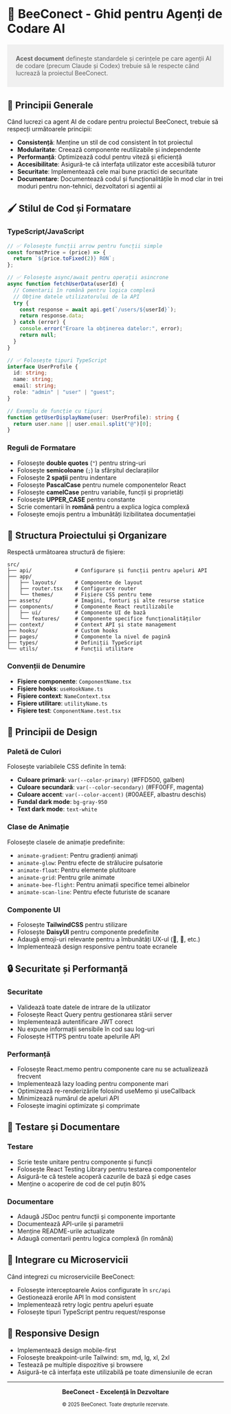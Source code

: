 # 🐝 BeeConect - Ghid pentru Agenți de Codare AI

<div class="animate-glow" style="background: linear-gradient(90deg, var(--color-primary), var(--color-secondary), var(--color-accent)); background-size: 200% 200%;">
  <blockquote style="border-left: 4px solid var(--color-primary); padding: 10px 20px; margin: 20px 0; background-color: rgba(0, 0, 0, 0.05);">
    <p><strong>Acest document</strong> definește standardele și cerințele pe care agenții AI de codare (precum Claude și Codex) trebuie să le respecte când lucrează la proiectul BeeConect.</p>
  </blockquote>
</div>

## 🌟 Principii Generale

Când lucrezi ca agent AI de codare pentru proiectul BeeConect, trebuie să respecți următoarele principii:

- **Consistență**: Menține un stil de cod consistent în tot proiectul
- **Modularitate**: Creează componente reutilizabile și independente
- **Performanță**: Optimizează codul pentru viteză și eficiență
- **Accesibilitate**: Asigură-te că interfața utilizator este accesibilă tuturor
- **Securitate**: Implementează cele mai bune practici de securitate
- **Documentare**: Documentează codul și funcționalitățile în mod clar in trei moduri pentru non-tehnici, dezvoltatori si agentii ai

## 🖌️ Stilul de Cod și Formatare

### TypeScript/JavaScript

```typescript
// ✅ Folosește funcții arrow pentru funcții simple
const formatPrice = (price) => {
  return `${price.toFixed(2)} RON`;
};

// ✅ Folosește async/await pentru operații asincrone
async function fetchUserData(userId) {
  // Comentarii în română pentru logica complexă
  // Obține datele utilizatorului de la API
  try {
    const response = await api.get(`/users/${userId}`);
    return response.data;
  } catch (error) {
    console.error("Eroare la obținerea datelor:", error);
    return null;
  }
}

// ✅ Folosește tipuri TypeScript
interface UserProfile {
  id: string;
  name: string;
  email: string;
  role: "admin" | "user" | "guest";
}

// Exemplu de funcție cu tipuri
function getUserDisplayName(user: UserProfile): string {
  return user.name || user.email.split("@")[0];
}
```

### Reguli de Formatare

- Folosește **double quotes** (`"`) pentru string-uri
- Folosește **semicoloane** (`;`) la sfârșitul declarațiilor
- Folosește **2 spații** pentru indentare
- Folosește **PascalCase** pentru numele componentelor React
- Folosește **camelCase** pentru variabile, funcții și proprietăți
- Folosește **UPPER_CASE** pentru constante
- Scrie comentarii în **română** pentru a explica logica complexă
- Folosește emojis pentru a îmbunătăți lizibilitatea documentației

## 📁 Structura Proiectului și Organizare

Respectă următoarea structură de fișiere:

```
src/
├── api/              # Configurare și funcții pentru apeluri API
├── app/
│   ├── layouts/      # Componente de layout
│   ├── router.tsx    # Configurare router
│   └── themes/       # Fișiere CSS pentru teme
├── assets/           # Imagini, fonturi și alte resurse statice
├── components/       # Componente React reutilizabile
│   ├── ui/           # Componente UI de bază
│   └── features/     # Componente specifice funcționalităților
├── context/          # Context API și state management
├── hooks/            # Custom hooks
├── pages/            # Componente la nivel de pagină
├── types/            # Definiții TypeScript
└── utils/            # Funcții utilitare
```

### Convenții de Denumire

- **Fișiere componente**: `ComponentName.tsx`
- **Fișiere hooks**: `useHookName.ts`
- **Fișiere context**: `NameContext.tsx`
- **Fișiere utilitare**: `utilityName.ts`
- **Fișiere test**: `ComponentName.test.tsx`

## 🎨 Principii de Design

### Paletă de Culori

Folosește variabilele CSS definite în temă:

- **Culoare primară**: `var(--color-primary)` (#FFD500, galben)
- **Culoare secundară**: `var(--color-secondary)` (#FF00FF, magenta)
- **Culoare accent**: `var(--color-accent)` (#00AEEF, albastru deschis)
- **Fundal dark mode**: `bg-gray-950`
- **Text dark mode**: `text-white`

### Clase de Animație

Folosește clasele de animație predefinite:

- `animate-gradient`: Pentru gradienți animați
- `animate-glow`: Pentru efecte de strălucire pulsatorie
- `animate-float`: Pentru elemente plutitoare
- `animate-grid`: Pentru grile animate
- `animate-bee-flight`: Pentru animații specifice temei albinelor
- `animate-scan-line`: Pentru efecte futuriste de scanare

### Componente UI

- Folosește **TailwindCSS** pentru stilizare
- Folosește **DaisyUI** pentru componente predefinite
- Adaugă emoji-uri relevante pentru a îmbunătăți UX-ul (🐝, 🚀, etc.)
- Implementează design responsive pentru toate ecranele

## 🔒 Securitate și Performanță

### Securitate

- Validează toate datele de intrare de la utilizator
- Folosește React Query pentru gestionarea stării server
- Implementează autentificare JWT corect
- Nu expune informații sensibile în cod sau log-uri
- Folosește HTTPS pentru toate apelurile API

### Performanță

- Folosește React.memo pentru componente care nu se actualizează frecvent
- Implementează lazy loading pentru componente mari
- Optimizează re-renderizările folosind useMemo și useCallback
- Minimizează numărul de apeluri API
- Folosește imagini optimizate și comprimate

## 🧪 Testare și Documentare

### Testare

- Scrie teste unitare pentru componente și funcții
- Folosește React Testing Library pentru testarea componentelor
- Asigură-te că testele acoperă cazurile de bază și edge cases
- Menține o acoperire de cod de cel puțin 80%

### Documentare

- Adaugă JSDoc pentru funcții și componente importante
- Documentează API-urile și parametrii
- Menține README-urile actualizate
- Adaugă comentarii pentru logica complexă (în română)

## 🔄 Integrare cu Microservicii

Când integrezi cu microserviciile BeeConect:

- Folosește interceptoarele Axios configurate în `src/api`
- Gestionează erorile API în mod consistent
- Implementează retry logic pentru apeluri eșuate
- Folosește tipuri TypeScript pentru request/response

## 📱 Responsive Design

- Implementează design mobile-first
- Folosește breakpoint-urile Tailwind: sm, md, lg, xl, 2xl
- Testează pe multiple dispozitive și browsere
- Asigură-te că interfața este utilizabilă pe toate dimensiunile de ecran

---

<div align="center" class="animate-float">
  <p style="color: var(--color-primary); font-weight: bold;">BeeConect - Excelență în Dezvoltare</p>
  <p style="font-size: 0.8em; color: var(--color-base-content);">© 2025 BeeConect. Toate drepturile rezervate.</p>
</div>